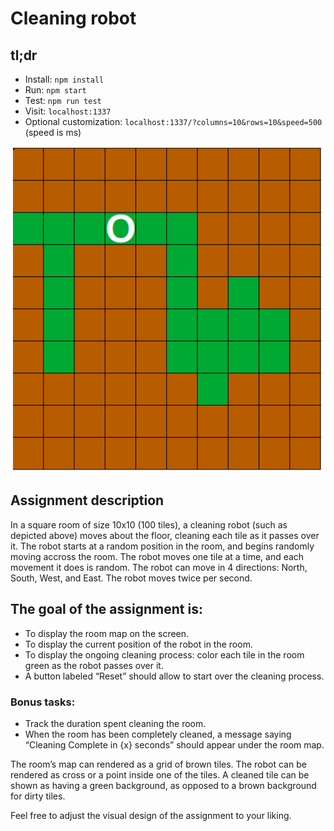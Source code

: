 # Cleaning robot

## tl;dr

-   Install: `npm install`
-   Run: `npm start`
-   Test: `npm run test`
-   Visit: `localhost:1337`
-   Optional customization: `localhost:1337/?columns=10&rows=10&speed=500` (speed is ms)

![Assignment blueprint](robot.png 'Assignment blueprint')

## Assignment description

In a square room of size 10x10 (100 tiles), a cleaning robot (such as depicted above) moves about the floor, cleaning each tile as it passes over it.
The robot starts at a random position in the room, and begins randomly moving accross the room.
The robot moves one tile at a time, and each movement it does is random.
The robot can move in 4 directions: North, South, West, and East. The robot moves twice per second.

## The goal of the assignment is:

-   To display the room map on the screen.
-   To display the current position of the robot in the room.
-   To display the ongoing cleaning process: color each tile in the room green as the robot passes over it.
-   A button labeled “Reset” should allow to start over the cleaning process.

### Bonus tasks:

-   Track the duration spent cleaning the room.
-   When the room has been completely cleaned, a message saying “Cleaning Complete in {x} seconds” should appear under the room map.

The room’s map can rendered as a grid of brown tiles.
The robot can be rendered as cross or a point inside one of the tiles.
A cleaned tile can be shown as having a green background, as opposed to a brown background for dirty tiles.

Feel free to adjust the visual design of the assignment to your liking.
